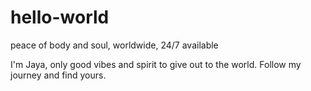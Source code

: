 # hello-world
peace of body and soul, worldwide, 24/7 available

I'm Jaya,
only good vibes and spirit to give out to the world.
Follow my journey and find yours.
